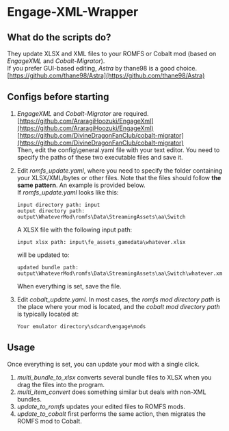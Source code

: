 # Engage-XML-Wrapper

## What do the scripts do?

They update XLSX and XML files to your ROMFS or Cobalt mod (based on _EngageXML_ and _Cobalt-Migrator_).  
If you prefer GUI-based editing, _Astra_ by thane98 is a good choice.  
[https://github.com/thane98/Astra](https://github.com/thane98/Astra)

## Configs before starting

1. _EngageXML_ and _Cobalt-Migrator_ are required.  
   [https://github.com/AraragiHoozuki/EngageXml](https://github.com/AraragiHoozuki/EngageXml)  
   [https://github.com/DivineDragonFanClub/cobalt-migrator](https://github.com/DivineDragonFanClub/cobalt-migrator)  
   Then, edit the config\general.yaml file with your text editor. You need to specify the paths of these two executable files and save it.

2. Edit _romfs_update.yaml_, where you need to specify the folder containing your XLSX/XML/bytes or other files. Note that the files should follow **the same pattern**. An example is provided below.  
   If _romfs_update.yaml_ looks like this:
   ```
   input directory path: input
   output directory path: output\WhateverMod\romfs\Data\StreamingAssets\aa\Switch
   ```
   A XLSX file with the following input path:
   ```
   input xlsx path: input\fe_assets_gamedata\whatever.xlsx
   ```
   will be updated to:
   ```
   updated bundle path: output\WhateverMod\romfs\Data\StreamingAssets\aa\Switch\whatever.xml.bundle
   ```
   When everything is set, save the file.

3. Edit _cobalt_update.yaml_. In most cases, the _romfs mod directory path_ is the place where your mod is located, and the _cobalt mod directory path_ is typically located at:
   ```
   Your emulator directory\sdcard\engage\mods
   ```

## Usage

Once everything is set, you can update your mod with a single click.

1. _multi_bundle_to_xlsx_ converts several bundle files to XLSX when you drag the files into the program.  
2. _multi_item_convert_ does something similar but deals with non-XML bundles.  
3. _update_to_romfs_ updates your edited files to ROMFS mods.  
4. _update_to_cobalt_ first performs the same action, then migrates the ROMFS mod to Cobalt.
